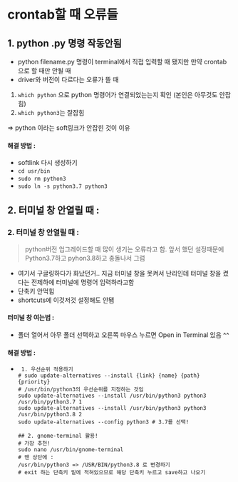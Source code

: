# crontab할 때 오류들

## 1. python .py 명령 작동안됨

- python filename.py 명령이 terminal에서 직접 입력할 때 됐지만 만약 crontab으로 할 때만 안될 때
- driver와 버전이 다르다는 오류가 뜰 때 



1)  `which python` 으로 python 명령어가 연결되었는는지 확인 (본인은 아무것도 안잡힘)
1)  `which python3`는 잘잡힘



=> python 이라는 soft링크가 안잡힌 것이 이유



#### 해결 방법 :

-  softlink 다시 생성하기
  - `cd usr/bin`
  - `sudo rm python3`
  - `sudo ln -s python3.7 python3`



## 2. 터미널 창 안열릴 때 : 

### 2. 터미널 창 안열릴 때 :

> python버전 업그레이드할 때 많이 생기는 오류라고 함. 앞서 했던 설정때문에 Python3.7하고 pyhon3.8하고 충돌나서 그럼

- 여기서 구글링하다가 화났던거.. 지금 터미널 창을 못켜서 난리인데 터미널 창을 켰다는 전제하에 터미널에 명령어 입력하라고함 
- 단축키 안먹힘 
- shortcuts에 이것저것 설정해도 안됌



#### 터미널 창 여는법 :

- 폴더 열어서 아무 폴더 선택하고 오른쪽 마우스 누르면 Open in Terminal 있음 ^^ 



#### 해결 방법 :

- ```
   1. 우선순위 적용하기
  # sudo update-alternatives --install {link} {name} {path} {priority}
  # /usr/bin/python3의 우선순위를 지정하는 것임
  sudo update-alternatives --install /usr/bin/python3 python3 /usr/bin/python3.7 1
  sudo update-alternatives --install /usr/bin/python3 python3 /usr/bin/python3.8 2
  sudo update-alternatives --config python3 # 3.7를 선택!
  
  ## 2. gnome-terminal 활용!
  # 가장 추천!
  sudo nano /usr/bin/gnome-terminal
  # 맨 상단에 :
  /usr/bin/python3 => /USR/BIN/python3.8 로 변경하기
  # exit 하는 단축키 밑에 적혀있으므로 해당 단축키 누르고 save하고 나오기
  ```



